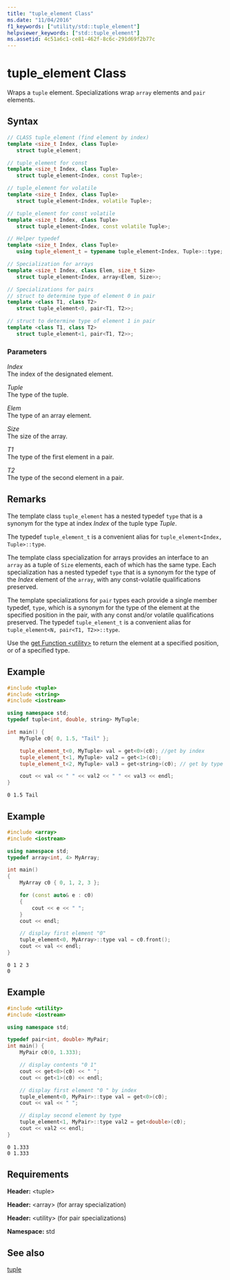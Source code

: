 ```yaml
---
title: "tuple_element Class"
ms.date: "11/04/2016"
f1_keywords: ["utility/std::tuple_element"]
helpviewer_keywords: ["std::tuple_element"]
ms.assetid: 4c51a6c1-ce81-462f-8c6c-291d69f2b77c
---
```

# tuple_element Class

Wraps a `tuple` element. Specializations wrap `array` elements and `pair` elements.

## Syntax

```cpp
// CLASS tuple_element (find element by index)
template <size_t Index, class Tuple>
   struct tuple_element;

// tuple_element for const
template <size_t Index, class Tuple>
   struct tuple_element<Index, const Tuple>;

// tuple_element for volatile
template <size_t Index, class Tuple>
   struct tuple_element<Index, volatile Tuple>;

// tuple_element for const volatile
template <size_t Index, class Tuple>
   struct tuple_element<Index, const volatile Tuple>;

// Helper typedef
template <size_t Index, class Tuple>
   using tuple_element_t = typename tuple_element<Index, Tuple>::type;

// Specialization for arrays
template <size_t Index, class Elem, size_t Size>
   struct tuple_element<Index, array<Elem, Size>>;

// Specializations for pairs
// struct to determine type of element 0 in pair
template <class T1, class T2>
   struct tuple_element<0, pair<T1, T2>>;

// struct to determine type of element 1 in pair
template <class T1, class T2>
   struct tuple_element<1, pair<T1, T2>>;
```

### Parameters

*Index*<br/>
The index of the designated element.

*Tuple*<br/>
The type of the tuple.

*Elem*<br/>
The type of an array element.

*Size*<br/>
The size of the array.

*T1*<br/>
The type of the first element in a pair.

*T2*<br/>
The type of the second element in a pair.

## Remarks

The template class `tuple_element` has a nested typedef `type` that is a synonym for the type at index *Index* of the tuple type *Tuple*.

The typedef `tuple_element_t` is a convenient alias for `tuple_element<Index, Tuple>::type`.

The template class specialization for arrays provides an interface to an `array` as a tuple of `Size` elements, each of which has the same type. Each specialization has a nested typedef `type` that is a synonym for the type of the *Index* element of the `array`, with any const-volatile qualifications preserved.

The template specializations for `pair` types each provide a single member typedef, `type`, which is a synonym for the type of the element at the specified position in the pair, with any const and/or volatile qualifications preserved. The typedef `tuple_element_t` is a convenient alias for `tuple_element<N, pair<T1, T2>>::type`.

Use the [get Function &lt;utility&gt;](../standard-library/utility-functions.md#get) to return the element at a specified position, or of a specified type.

## Example

```cpp
#include <tuple>
#include <string>
#include <iostream>

using namespace std;
typedef tuple<int, double, string> MyTuple;

int main() {
    MyTuple c0{ 0, 1.5, "Tail" };

    tuple_element_t<0, MyTuple> val = get<0>(c0); //get by index
    tuple_element_t<1, MyTuple> val2 = get<1>(c0);
    tuple_element_t<2, MyTuple> val3 = get<string>(c0); // get by type

    cout << val << " " << val2 << " " << val3 << endl;
}
```

```Output
0 1.5 Tail
```

## Example

```cpp
#include <array>
#include <iostream>

using namespace std;
typedef array<int, 4> MyArray;

int main()
{
    MyArray c0 { 0, 1, 2, 3 };

    for (const auto& e : c0)
    {
        cout << e << " ";
    }
    cout << endl;

    // display first element "0"
    tuple_element<0, MyArray>::type val = c0.front();
    cout << val << endl;
}
```

```Output
0 1 2 3
0
```

## Example

```cpp
#include <utility>
#include <iostream>

using namespace std;

typedef pair<int, double> MyPair;
int main() {
    MyPair c0(0, 1.333);

    // display contents "0 1"
    cout << get<0>(c0) << " ";
    cout << get<1>(c0) << endl;

    // display first element "0 " by index
    tuple_element<0, MyPair>::type val = get<0>(c0);
    cout << val << " ";

    // display second element by type
    tuple_element<1, MyPair>::type val2 = get<double>(c0);
    cout << val2 << endl;
}
```

```Output
0 1.333
0 1.333
```

## Requirements

**Header:** \<tuple>

**Header:** \<array> (for array specialization)

**Header:** \<utility> (for pair specializations)

**Namespace:** std

## See also

[tuple ](../standard-library/tuple-class.md)<br/>
